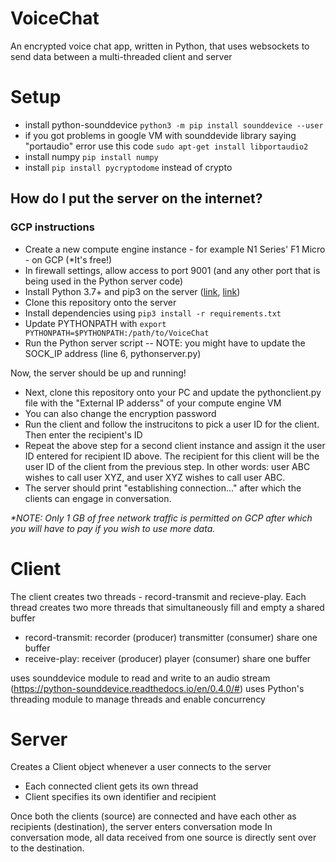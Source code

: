 # VoiceChat
An encrypted voice chat app, written in Python, that uses websockets to send data between a multi-threaded client and server

# Setup
- install python-sounddevice `python3 -m pip install sounddevice --user`
- if you got problems in google VM  with sounddevide library saying "portaudio" error use this code `sudo apt-get install libportaudio2`
- install numpy `pip install numpy`
- install `pip install pycryptodome` instead of crypto

## How do I put the server on the internet?
### GCP instructions
- Create a new compute engine instance - for example N1 Series' F1 Micro - on GCP (*It's free!)
- In firewall settings, allow access to port 9001 (and any other port that is being used in the Python server code)
- Install Python 3.7+ and pip3   on the server ([link](https://tecadmin.net/how-to-install-python-3-9-on-ubuntu-18-04/), [link](https://linuxize.com/post/how-to-install-pip-on-ubuntu-18.04/))
- Clone this repository onto the server
- Install dependencies using `pip3 install -r requirements.txt`
- Update PYTHONPATH with `export PYTHONPATH=$PYTHONPATH:/path/to/VoiceChat`
- Run the Python server script
-- NOTE: you might have to update the SOCK_IP address (line 6, pythonserver.py)

Now, the server should be up and running!
- Next, clone this repository onto your PC and update the pythonclient.py file with the "External IP adderss" of your compute engine VM
- You can also change the encryption password
- Run the client and follow the instrucitons to pick a user ID for the client. Then enter the recipient's ID
- Repeat the above step for a second client instance and assign it the user ID entered for recipient ID above. The recipient for this client will be the user ID of the client from the previous step. In other words: user ABC wishes to call user XYZ, and user XYZ wishes to call user ABC.
- The server should print "establishing connection..." after which the clients can engage in conversation.
 
  
_*NOTE: Only 1 GB of free network traffic is permitted on GCP after which you will have to pay if you wish to use more data._

# Client
The client creates two threads - record-transmit and recieve-play.
Each thread creates two more threads that simultaneously fill and empty a shared buffer
- record-transmit: recorder (producer) transmitter (consumer) share one buffer
- receive-play: receiver (producer) player (consumer) share one buffer

uses sounddevice module to read and write to an audio stream (https://python-sounddevice.readthedocs.io/en/0.4.0/#)
uses Python's threading module to manage threads and enable concurrency

# Server
Creates a Client object whenever a user connects to the server
- Each connected client gets its own thread
- Client specifies its own identifier and recipient

Once both the clients (source) are connected and have each other as recipients (destination), the server enters conversation mode
In conversation mode, all data received from one source is directly sent over to the destination.


